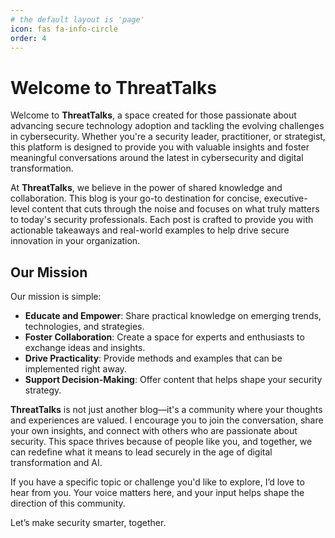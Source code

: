 ```yaml
---
# the default layout is 'page'
icon: fas fa-info-circle
order: 4
---
```


# Welcome to ThreatTalks

Welcome to **ThreatTalks**, a space created for those passionate about advancing secure technology adoption and tackling the evolving challenges in cybersecurity. Whether you're a security leader, practitioner, or strategist, this platform is designed to provide you with valuable insights and foster meaningful conversations around the latest in cybersecurity and digital transformation.

At **ThreatTalks**, we believe in the power of shared knowledge and collaboration. This blog is your go-to destination for concise, executive-level content that cuts through the noise and focuses on what truly matters to today's security professionals. Each post is crafted to provide you with actionable takeaways and real-world examples to help drive secure innovation in your organization.

## Our Mission

Our mission is simple:

- **Educate and Empower**: Share practical knowledge on emerging trends, technologies, and strategies.
- **Foster Collaboration**: Create a space for experts and enthusiasts to exchange ideas and insights.
- **Drive Practicality**: Provide methods and examples that can be implemented right away.
- **Support Decision-Making**: Offer content that helps shape your security strategy.

**ThreatTalks** is not just another blog—it's a community where your thoughts and experiences are valued. I encourage you to join the conversation, share your own insights, and connect with others who are passionate about security. This space thrives because of people like you, and together, we can redefine what it means to lead securely in the age of digital transformation and AI.

If you have a specific topic or challenge you'd like to explore, I’d love to hear from you. Your voice matters here, and your input helps shape the direction of this community.

Let’s make security smarter, together.
